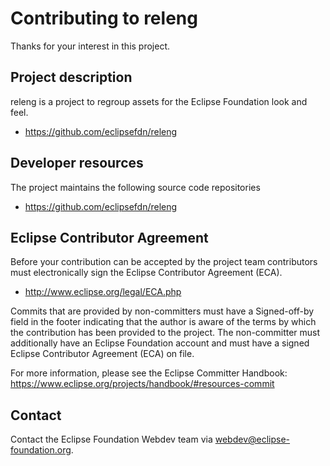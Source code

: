 # Contributing to releng

Thanks for your interest in this project.

## Project description

releng is a project to regroup assets for the Eclipse Foundation look and feel. 

* https://github.com/eclipsefdn/releng

## Developer resources

The project maintains the following source code repositories

* https://github.com/eclipsefdn/releng

## Eclipse Contributor Agreement

Before your contribution can be accepted by the project team contributors must
electronically sign the Eclipse Contributor Agreement (ECA).

* http://www.eclipse.org/legal/ECA.php

Commits that are provided by non-committers must have a Signed-off-by field in
the footer indicating that the author is aware of the terms by which the
contribution has been provided to the project. The non-committer must
additionally have an Eclipse Foundation account and must have a signed Eclipse
Contributor Agreement (ECA) on file.

For more information, please see the Eclipse Committer Handbook:
https://www.eclipse.org/projects/handbook/#resources-commit

## Contact

Contact the Eclipse Foundation Webdev team via webdev@eclipse-foundation.org.
